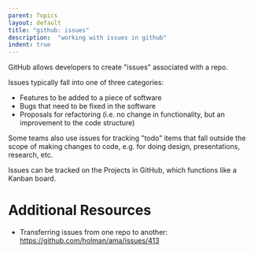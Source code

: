 ```yaml
---
parent: Topics
layout: default
title: "github: issues"
description:  "working with issues in github"
indent: true
---
```


GitHub allows developers to create "issues" associated with a repo.

Issues typically fall into one of three categories:
* Features to be added to a piece of software
* Bugs that need to be fixed in the software
* Proposals for refactoring (i.e. no change in functionality, but an improvement to the code structure)

Some teams also use issues for tracking "todo" items that fall outside the scope of making changes to code, e.g. for doing design, presentations, research, etc. 

Issues can be tracked on the Projects in GitHub, which functions like a Kanban board.

# Additional Resources

* Transferring issues from one repo to another: <https://github.com/holman/ama/issues/413>
